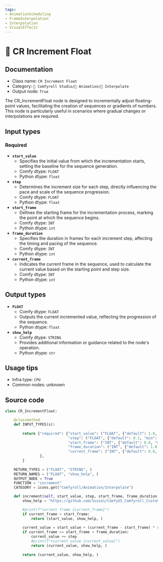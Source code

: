 ```yaml
---
tags:
- AnimationScheduling
- FrameInterpolation
- Interpolation
- VisualEffects
---
```


# 🔢 CR Increment Float
## Documentation
- Class name: `CR Increment Float`
- Category: `🧩 Comfyroll Studio/🎥 Animation/🔢 Interpolate`
- Output node: `True`

The CR_IncrementFloat node is designed to incrementally adjust floating-point values, facilitating the creation of sequences or gradients of numbers. This node is particularly useful in scenarios where gradual changes or interpolations are required.
## Input types
### Required
- **`start_value`**
    - Specifies the initial value from which the incrementation starts, setting the baseline for the sequence generation.
    - Comfy dtype: `FLOAT`
    - Python dtype: `float`
- **`step`**
    - Determines the increment size for each step, directly influencing the pace and scale of the sequence progression.
    - Comfy dtype: `FLOAT`
    - Python dtype: `float`
- **`start_frame`**
    - Defines the starting frame for the incrementation process, marking the point at which the sequence begins.
    - Comfy dtype: `INT`
    - Python dtype: `int`
- **`frame_duration`**
    - Specifies the duration in frames for each increment step, affecting the timing and pacing of the sequence.
    - Comfy dtype: `INT`
    - Python dtype: `int`
- **`current_frame`**
    - Indicates the current frame in the sequence, used to calculate the current value based on the starting point and step size.
    - Comfy dtype: `INT`
    - Python dtype: `int`
## Output types
- **`FLOAT`**
    - Comfy dtype: `FLOAT`
    - Outputs the current incremented value, reflecting the progression of the sequence.
    - Python dtype: `float`
- **`show_help`**
    - Comfy dtype: `STRING`
    - Provides additional information or guidance related to the node's operation.
    - Python dtype: `str`
## Usage tips
- Infra type: `CPU`
- Common nodes: unknown


## Source code
```python
class CR_IncrementFloat:

    @classmethod
    def INPUT_TYPES(s):
    
        return {"required": {"start_value": ("FLOAT", {"default": 1.0, "min": 0.0, "max": 9999.0, "step": 0.001,}),
                             "step": ("FLOAT", {"default": 0.1, "min": -9999.0, "max": 9999.0, "step": 0.001,}),
                             "start_frame": ("INT", {"default": 0.0, "min": 0.0, "max": 9999.0, "step": 1.00,}),
                             "frame_duration": ("INT", {"default": 1.0, "min": 0.0, "max": 9999.0, "step": 1.0,}),
                             "current_frame": ("INT", {"default": 0.0, "min": 0.0, "max": 9999.0, "step": 1.0,}),
                },
        }
    
    RETURN_TYPES = ("FLOAT", "STRING", )
    RETURN_NAMES = ("FLOAT", "show_help", )
    OUTPUT_NODE = True    
    FUNCTION = "increment"
    CATEGORY = icons.get("Comfyroll/Animation/Interpolate")

    def increment(self, start_value, step, start_frame, frame_duration, current_frame):
        show_help = "https://github.com/Suzie1/ComfyUI_Comfyroll_CustomNodes/wiki/Interpolation-Nodes#cr-increment-float"

        #print(f"current frame {current_frame}")
        if current_frame < start_frame:
            return (start_value, show_help, )
  
        current_value = start_value + (current_frame - start_frame) * step
        if current_frame <= start_frame + frame_duration:
            current_value += step
            #print(f"<current value {current_value}")    
            return (current_value, show_help, )
                
        return (current_value, show_help, )

```
